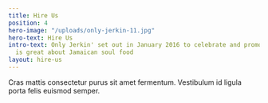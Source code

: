 ```yaml
---
title: Hire Us
position: 4
hero-image: "/uploads/only-jerkin-11.jpg"
hero-text: Hire Us
intro-text: Only Jerkin' set out in January 2016 to celebrate and promote all that
  is great about Jamaican soul food
layout: hire-us
---
```


Cras mattis consectetur purus sit amet fermentum. Vestibulum id ligula porta felis euismod semper.